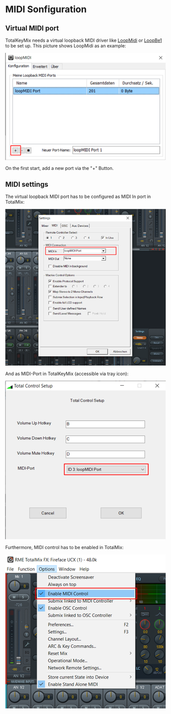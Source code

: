 # MIDI Sonfiguration

## Virtual MIDI port

TotalKeyMix needs a virtual loopback MIDI driver like [LoopMidi][1] or
[LoopBe1][2] to be set up. This picture shows LoopMidi as an example:

![TotalMix MIDI In](loopmidi.png)

On the first start, add a new port via the "+" Button.

[1]: https://www.tobias-erichsen.de/software/loopmidi.html
[2]: https://nerds.de/en/loopbe1.html

## MIDI settings

The virtual loopback MIDI port has to be configured as MIDI In port in TotalMix:

![TotalMix MIDI In](totalmix_midi_in.png)

And as MIDI-Port in TotalKeyMix (accessible via tray icon):

![TotalKeyMix MIDI Port](totalkeymix_midi_port.png)

Furthermore, MIDI control has to be enabled in TotalMix:

![TotalMix MIDI Control](totalmix_midi_control.png)
